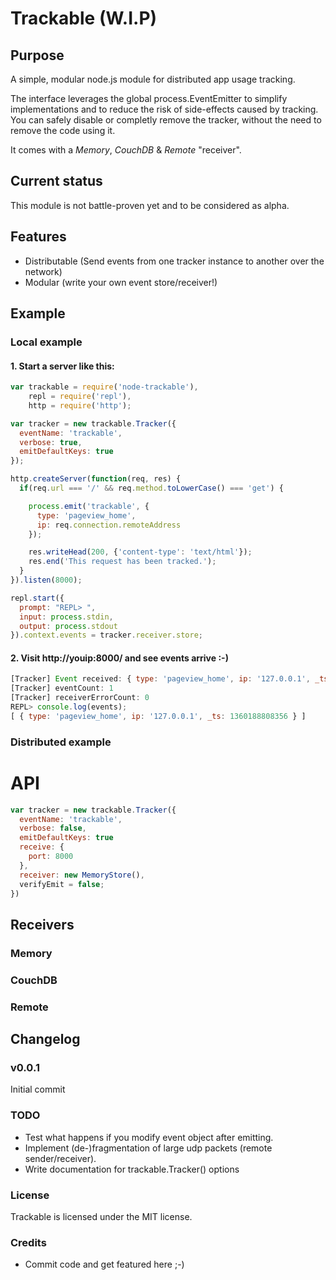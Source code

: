 # Trackable (W.I.P)

## Purpose

A simple, modular node.js module for distributed app usage tracking.

The interface leverages the global process.EventEmitter to simplify implementations and to reduce the risk of side-effects caused by tracking. You can safely disable or completly remove the tracker, without the need to remove the code using it.

It comes with a *Memory*, *CouchDB* & *Remote* "receiver".

## Current status

This module is not battle-proven yet and to be considered as alpha.

## Features

- Distributable (Send events from one tracker instance to another over the network)
- Modular (write your own event store/receiver!)

## Example

### Local example

#### 1. Start a server like this:

```javascript
var trackable = require('node-trackable'),
    repl = require('repl'),
    http = require('http');

var tracker = new trackable.Tracker({
  eventName: 'trackable',
  verbose: true,
  emitDefaultKeys: true
});

http.createServer(function(req, res) {
  if(req.url === '/' && req.method.toLowerCase() === 'get') {

    process.emit('trackable', {
      type: 'pageview_home',
      ip: req.connection.remoteAddress
    });

    res.writeHead(200, {'content-type': 'text/html'});
    res.end('This request has been tracked.');
  }
}).listen(8000);

repl.start({
  prompt: "REPL> ",
  input: process.stdin,
  output: process.stdout
}).context.events = tracker.receiver.store;
```

#### 2. Visit http://youip:8000/ and see events arrive :-)

```javascript
[Tracker] Event received: { type: 'pageview_home', ip: '127.0.0.1', _ts: 1360188808356 }
[Tracker] eventCount: 1
[Tracker] receiverErrorCount: 0
REPL> console.log(events);
[ { type: 'pageview_home', ip: '127.0.0.1', _ts: 1360188808356 } ]
```

### Distributed example



# API

```javascript
var tracker = new trackable.Tracker({
  eventName: 'trackable',
  verbose: false,
  emitDefaultKeys: true
  receive: {
    port: 8000
  },
  receiver: new MemoryStore(),
  verifyEmit = false;
})
```

## Receivers

### Memory

### CouchDB

### Remote

## Changelog

### v0.0.1

Initial commit

### TODO

- Test what happens if you modify event object after emitting.
- Implement (de-)fragmentation of large udp packets (remote sender/receiver).
- Write documentation for trackable.Tracker() options

### License

Trackable is licensed under the MIT license.

### Credits

- Commit code and get featured here ;-)
